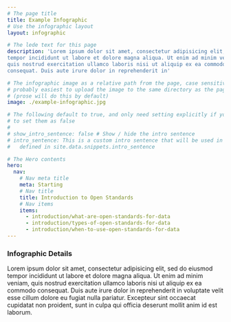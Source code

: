 ```yaml
---
# The page title
title: Example Infographic
# Use the infographic layout
layout: infographic

# The lede text for this page
description: 'Lorem ipsum dolor sit amet, consectetur adipisicing elit, sed do eiusmod
tempor incididunt ut labore et dolore magna aliqua. Ut enim ad minim veniam,
quis nostrud exercitation ullamco laboris nisi ut aliquip ex ea commodo
consequat. Duis aute irure dolor in reprehenderit in'

# The infographic image as a relative path from the page, case sensitive.
# probably easiest to upload the image to the same directory as the page
# (prose will do this by default)
image: ./example-infographic.jpg

# The following default to true, and only need setting explicitly if you want
# to set them as false
#
# show_intro_sentence: false # Show / hide the intro sentence
# intro_sentence: This is a custom intro sentence that will be used in preference to the global one
#   defined in site.data.snippets.intro_sentence

# The Hero contents
hero:
  nav:
    # Nav meta title
    meta: Starting
    # Nav title
    title: Introduction to Open Standards
    # Nav items
    items:
      - introduction/what-are-open-standards-for-data
      - introduction/types-of-open-standards-for-data
      - introduction/when-to-use-open-standards-for-data
---
```


### Infographic Details
Lorem ipsum dolor sit amet, consectetur adipisicing elit, sed do eiusmod
tempor incididunt ut labore et dolore magna aliqua. Ut enim ad minim veniam,
quis nostrud exercitation ullamco laboris nisi ut aliquip ex ea commodo
consequat. Duis aute irure dolor in reprehenderit in voluptate velit esse
cillum dolore eu fugiat nulla pariatur. Excepteur sint occaecat cupidatat non
proident, sunt in culpa qui officia deserunt mollit anim id est laborum.
